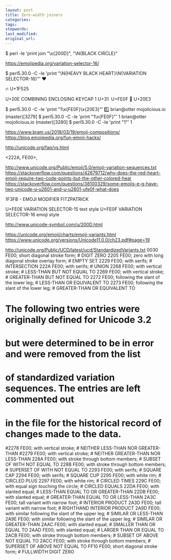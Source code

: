 ```yaml
---
layout: post
title: Zero-width joiners
categories:
tags:
stopwords:
last_modified:
original_url:
---
```


$ perl -le 'print join "\x{200D}", "\N{BLACK CIRCLE}"


https://emojipedia.org/variation-selector-16/

$ perl5.30.0 -C -le 'print "\N{HEAVY BLACK HEART}\N{VARIATION SELECTOR-16}"'
❤️

🔥 U+1F525


U+20E COMBINING ENCLOSING KEYCAP
1 U+31
️ U+FE0F
⃣ U+20E3

$ perl5.30.0 -C -le 'print "1\x{FE0F}\x{20E3}"'
1️⃣
brian@otter mojolicious.io  (master)[3279]
$ perl5.30.0 -C -le 'print "1\x{FE0F}"'
1️
brian@otter mojolicious.io  (master)[3280]
$ perl5.30.0 -C -le 'print "1"'
1



https://www.bram.us/2018/03/19/emoji-compositions/
https://blog.emojipedia.org/fun-emoji-hacks/

http://unicode.org/faq/vs.html

<222A, FE00>,

http://www.unicode.org/Public/emoji/5.0/emoji-variation-sequences.txt
https://stackoverflow.com/questions/42679712/why-does-the-red-heart-emoji-require-two-code-points-but-the-other-colored-hear
https://stackoverflow.com/questions/38100329/some-emojis-e-g-have-two-unicode-u-u2601-and-u-u2601-ufe0f-what-does

1F3FB - EMOJI MODIFIER FITZPATRICK

U+FE0E	VARIATION SELECTOR-15	text style
U+FE0F	VARIATION SELECTOR-16	emoji style

http://www.unicode-symbol.com/u/200D.html


https://unicode.org/emoji/charts/emoji-variants.html
https://www.unicode.org/versions/Unicode11.0.0/ch23.pdf#page=19

http://unicode.org/Public/UCD/latest/ucd/StandardizedVariants.txt
0030 FE00; short diagonal stroke form; # DIGIT ZERO
2205 FE00; zero with long diagonal stroke overlay form; # EMPTY SET
2229 FE00; with serifs; # INTERSECTION
222A FE00; with serifs; # UNION
2268 FE00; with vertical stroke; # LESS-THAN BUT NOT EQUAL TO
2269 FE00; with vertical stroke; # GREATER-THAN BUT NOT EQUAL TO
2272 FE00; following the slant of the lower leg; # LESS-THAN OR EQUIVALENT TO
2273 FE00; following the slant of the lower leg; # GREATER-THAN OR EQUIVALENT TO
# The following two entries were originally defined for Unicode 3.2
# but were determined to be in error and were removed from the list
# of standardized variation sequences. The entries are left commented out
# in the file for the historical record of changes made to the data.
#2278 FE00; with vertical stroke; # NEITHER LESS-THAN NOR GREATER-THAN
#2279 FE00; with vertical stroke; # NEITHER GREATER-THAN NOR LESS-THAN
228A FE00; with stroke through bottom members; # SUBSET OF WITH NOT EQUAL TO
228B FE00; with stroke through bottom members; # SUPERSET OF WITH NOT EQUAL TO
2293 FE00; with serifs; # SQUARE CAP
2294 FE00; with serifs; # SQUARE CUP
2295 FE00; with white rim; # CIRCLED PLUS
2297 FE00; with white rim; # CIRCLED TIMES
229C FE00; with equal sign touching the circle; # CIRCLED EQUALS
22DA FE00; with slanted equal; # LESS-THAN EQUAL TO OR GREATER-THAN
22DB FE00; with slanted equal; # GREATER-THAN EQUAL TO OR LESS-THAN
2A3C FE00; tall variant with narrow foot; # INTERIOR PRODUCT
2A3D FE00; tall variant with narrow foot; # RIGHTHAND INTERIOR PRODUCT
2A9D FE00; with similar following the slant of the upper leg; # SIMILAR OR LESS-THAN
2A9E FE00; with similar following the slant of the upper leg; # SIMILAR OR GREATER-THAN
2AAC FE00; with slanted equal; # SMALLER THAN OR EQUAL TO
2AAD FE00; with slanted equal; # LARGER THAN OR EQUAL TO
2ACB FE00; with stroke through bottom members; # SUBSET OF ABOVE NOT EQUAL TO
2ACC FE00; with stroke through bottom members; # SUPERSET OF ABOVE NOT EQUAL TO
FF10 FE00; short diagonal stroke form; # FULLWIDTH DIGIT ZERO
